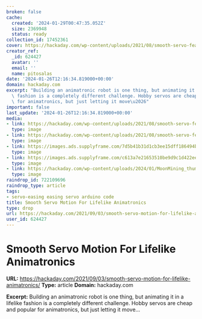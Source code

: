 ```yaml
---
broken: false
cache:
  created: '2024-01-29T00:47:35.052Z'
  size: 2369948
  status: ready
collection_id: 17452361
cover: https://hackaday.com/wp-content/uploads/2021/08/smooth-servo-featured.png
creator_ref:
  _id: 624427
  avatar: ''
  email: ''
  name: pitosalas
date: '2024-01-26T12:16:34.819000+00:00'
domain: hackaday.com
excerpt: "Building an animatronic robot is one thing, but animating it in a lifelike\
  \ fashion is a completely different challenge. Hobby servos are cheap and popular\
  \ for animatronics, but just letting it move\u2026"
important: false
last_update: '2024-01-26T12:16:34.819000+00:00'
media:
- link: https://hackaday.com/wp-content/uploads/2021/08/smooth-servo-featured.png
  type: image
- link: https://hackaday.com/wp-content/uploads/2021/08/smooth-servo-featured.png?w=800
  type: image
- link: https://images.ads.supplyframe.com/7d5b41b31d1cb3ee15dff186494b874c.png
  type: image
- link: https://images.ads.supplyframe.com/c613a7e21653510be9d9c1d422eea929.png
  type: image
- link: https://hackaday.com/wp-content/uploads/2024/01/MoonMining_thumbnail.png?w=600&h=600
  type: image
raindrop_id: 722109696
raindrop_type: article
tags:
- servo-easing easing servo arduino code
title: Smooth Servo Motion For Lifelike Animatronics
type: drop
url: https://hackaday.com/2021/09/03/smooth-servo-motion-for-lifelike-animatronics/
user_id: 624427
---
```


# Smooth Servo Motion For Lifelike Animatronics

**URL:** https://hackaday.com/2021/09/03/smooth-servo-motion-for-lifelike-animatronics/
**Type:** article
**Domain:** hackaday.com

**Excerpt:** Building an animatronic robot is one thing, but animating it in a lifelike fashion is a completely different challenge. Hobby servos are cheap and popular for animatronics, but just letting it move…
